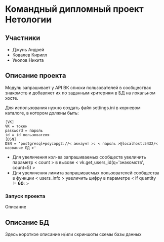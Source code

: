 # Командный дипломный проект Нетологии

## Участники

* Джунь Андрей
* Ковалев Кирилл
* Уколов Никита

## Описание проекта

Модуль запрашивает у API ВК списки пользователей в сообществах знакомств и добавляет их по заданным критериям
в БД на локальном хосте. 

Для использования нужно создать файл settings.ini в корневом каталоге, в котором должны быть:
```
[VK]
VK = токен
password = пароль
id = id пользователя
[DSN]
DSN = 'postgresql+psycopg2://< аккаунт >: < пароль >@localhost:5432/< название БД >'
```

* Для увеличения кол-ва запрашиваемых сообществ  увеличить параметр < count > в вызове < vk.get_users_id(q='знакомств',
count=5) > 
* Для увеличения лимита запрашиваемых пользователей сообщества в функции < users_info >
 увеличить цифру в параметре < if quantity != **60**: >

### Запуск проекта

Описание

## Описание БД

Здесь короткое описание и/или скриншоты схемы базы данных
